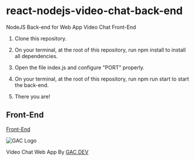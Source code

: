 # react-nodejs-video-chat-back-end
NodeJS Back-end for Web App Video Chat Front-End

1. Clone this repository.

2. On your terminal, at the root of this repository, run npm install to install all dependencies.

3. Open the file index.js and configure "PORT" properly.

4. On your terminal, at the root of this repository, run npm run start to start the back-end.

5. There you are!

## Front-End

[Front-End](https://github.com/affkoul/react-nodejs-video-chat-front-end)

![GAC Logo](https://geniusandcourage.com/favicon.ico)

Video Chat Web App By [GAC DEV](https://geniusandcourage.com)
